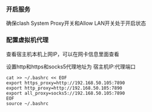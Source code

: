 ### 开启服务
确保clash System Proxy开关和Allow LAN开关处于开启状态

### 配置虚拟机代理
查看宿主机本机上网IP，可以在网卡信息里面查看

设置http和https和socks5代理地址为 宿主机IP:代理端口
```
cat >> ~/.bashrc << EOF
export https_proxy=http://192.168.50.105:7890
export http_proxy=http://192.168.50.105:7890
export all_proxy=socks5://192.168.50.105:7890
EOF
source ~/.bashrc
```

